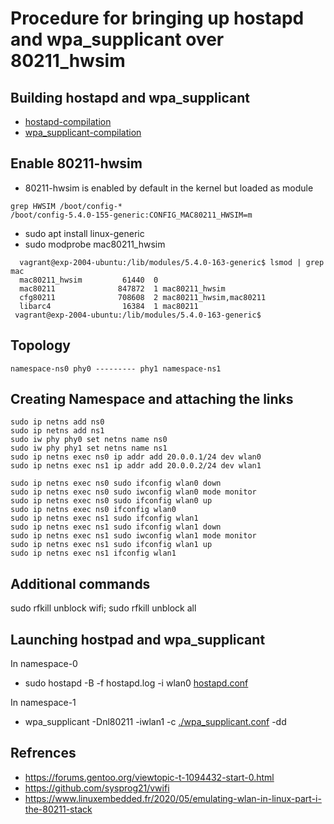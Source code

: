   # Procedure for bringing up hostapd and wpa_supplicant over 80211_hwsim

  ## Building hostapd and wpa_supplicant
  * [hostapd-compilation](https://github.com/panyogesh/integration-magma/blob/main/utils/Radiusexperiments/hostpad_bringup.md)
  * [wpa_supplicant-compilation](https://github.com/panyogesh/integration-magma/blob/main/utils/Radiusexperiments/wpa_supplicant_bringup.md)

  ## Enable 80211-hwsim
  * 80211-hwsim is enabled by default in the kernel but loaded as module
  ```
  grep HWSIM /boot/config-*
  /boot/config-5.4.0-155-generic:CONFIG_MAC80211_HWSIM=m
  ```
  * sudo apt install linux-generic
  * sudo modprobe mac80211_hwsim
   ```
     vagrant@exp-2004-ubuntu:/lib/modules/5.4.0-163-generic$ lsmod | grep mac
     mac80211_hwsim         61440  0
     mac80211              847872  1 mac80211_hwsim
     cfg80211              708608  2 mac80211_hwsim,mac80211
     libarc4                16384  1 mac80211
    vagrant@exp-2004-ubuntu:/lib/modules/5.4.0-163-generic$
   ```

  ## Topology
  ```namespace-ns0 phy0 --------- phy1 namespace-ns1```
  
  ## Creating Namespace and attaching the links

  ```
  sudo ip netns add ns0
  sudo ip netns add ns1
  sudo iw phy phy0 set netns name ns0
  sudo iw phy phy1 set netns name ns1
  sudo ip netns exec ns0 ip addr add 20.0.0.1/24 dev wlan0
  sudo ip netns exec ns1 ip addr add 20.0.0.2/24 dev wlan1

  sudo ip netns exec ns0 sudo ifconfig wlan0 down
  sudo ip netns exec ns0 sudo iwconfig wlan0 mode monitor
  sudo ip netns exec ns0 sudo ifconfig wlan0 up
  sudo ip netns exec ns0 ifconfig wlan0
  sudo ip netns exec ns1 sudo ifconfig wlan1
  sudo ip netns exec ns1 sudo ifconfig wlan1 down
  sudo ip netns exec ns1 sudo iwconfig wlan1 mode monitor
  sudo ip netns exec ns1 sudo ifconfig wlan1 up
  sudo ip netns exec ns1 ifconfig wlan1
  ```

  ## Additional commands
  sudo rfkill unblock wifi; sudo rfkill unblock all

  ## Launching hostpad and wpa_supplicant
   In namespace-0
   * sudo  hostapd -B -f hostapd.log -i wlan0 [hostapd.conf](https://github.com/panyogesh/integration-magma/blob/main/utils/Radiusexperiments/80211_hw_sim/configuration_files/hostpad_running_config)

   In namespace-1
   * wpa_supplicant -Dnl80211 -iwlan1 -c [./wpa_supplicant.conf](https://github.com/panyogesh/integration-magma/blob/main/utils/Radiusexperiments/80211_hw_sim/configuration_files/wpa_supplicant_running_config) -dd    

 ## Refrences
 * https://forums.gentoo.org/viewtopic-t-1094432-start-0.html
 * https://github.com/sysprog21/vwifi
 * https://www.linuxembedded.fr/2020/05/emulating-wlan-in-linux-part-i-the-80211-stack
